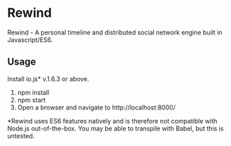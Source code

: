 Rewind
=======

Rewind - A personal timeline and distributed social network engine built in Javascript/ES6.

Usage
-------

Install io.js\* v.1.6.3 or above.

1. npm install
2. npm start
3. Open a browser and navigate to http://localhost:8000/

\*Rewind uses ES6 features natively and is therefore not compatible with Node.js out-of-the-box. You may be able to transpile with Babel, but this is untested.
